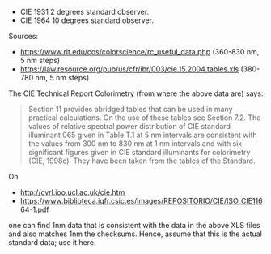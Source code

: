 - CIE 1931 2 degrees standard observer.
- CIE 1964 10 degrees standard observer.

Sources:
- <https://www.rit.edu/cos/colorscience/rc_useful_data.php> (360-830 nm, 5 nm steps)
- <https://law.resource.org/pub/us/cfr/ibr/003/cie.15.2004.tables.xls> (380-780 nm, 5 nm
  steps)

The CIE Technical Report Colorimetry (from where the above data are) says:

> Section 11 provides abridged tables that can be used in many practical calculations.
> On the use of these tables see Section 7.2. The values of relative spectral power
> distribution of CIE standard illuminant 065 given in Table T.1 at 5 nm intervals are
> consistent with the values from 300 nm to 830 nm at 1 nm intervals and with six
> significant figures given in CIE standard illuminants for colorimetry (CIE, 1998c).
> They have been taken from the tables of the Standard.

On

- <http://cvrl.ioo.ucl.ac.uk/cie.htm>
- <https://www.biblioteca.iqfr.csic.es/images/REPOSITORIO/CIE/ISO_CIE11664-1.pdf>

one can find 1nm data that is consistent with the data in the above XLS files and also
matches 1nm the checksums. Hence, assume that this is the actual standard data; use it
here.
